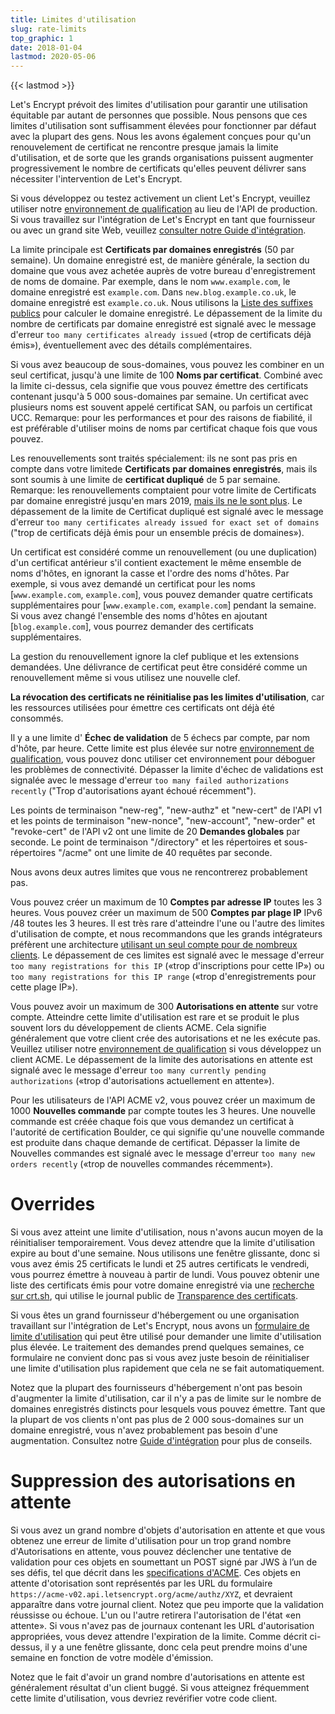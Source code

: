 ```yaml
---
title: Limites d'utilisation
slug: rate-limits
top_graphic: 1
date: 2018-01-04
lastmod: 2020-05-06
---
```


{{< lastmod >}}

Let's Encrypt prévoit des limites d'utilisation pour garantir une utilisation équitable par autant de personnes que possible. Nous pensons que ces limites d'utilisation sont suffisamment élevées pour fonctionner par défaut avec la plupart des gens. Nous les avons également conçues pour qu'un renouvelement de certificat ne rencontre presque jamais la limite d'utilisation, et de sorte que les grands organisations puissent augmenter progressivement le nombre de certificats qu'elles peuvent délivrer sans nécessiter l'intervention de Let's Encrypt.

Si vous développez ou testez activement un client Let's Encrypt, veuillez utiliser notre [environnement de qualification](/docs/staging-environment) au lieu de l'API de production. Si vous travaillez sur l'intégration de Let's Encrypt en tant que fournisseur ou avec un grand site Web, veuillez [consulter notre Guide d'intégration](/docs/integration-guide).

La limite principale est  <a id="certificates-per-registered-domain"></a>**Certificats par domaines enregistrés** (50 par semaine). Un domaine enregistré est, de manière générale, la section du domaine que vous avez achetée auprès de votre bureau d'enregistrement de noms de domaine. Par exemple, dans le nom `www.example.com`, le domaine enregistré est `example.com`. Dans `new.blog.example.co.uk`, le domaine enregistré est `example.co.uk`. Nous utilisons la
[Liste des suffixes publics](https://publicsuffix.org) pour calculer le domaine enregistré. Le dépassement de la limite du nombre de certificats par domaine enregistré est signalé avec le
message d'erreur `too many certificates already issued` («trop de certificats déjà émis»), éventuellement avec des détails complémentaires.

Si vous avez beaucoup de sous-domaines, vous pouvez les combiner en un seul certificat, jusqu'à une limite de 100 <a id="names-per-certificate"> </a> **Noms par certificat**. Combiné avec la limite ci-dessus, cela signifie que vous pouvez émettre des certificats contenant jusqu'à 5 000 sous-domaines par semaine. Un certificat avec plusieurs noms est souvent appelé certificat SAN, ou parfois un certificat UCC. Remarque: pour les performances et pour des raisons de fiabilité, il est préférable d'utiliser moins de noms par certificat chaque fois que vous pouvez.

Les renouvellements sont traités spécialement: ils ne sont pas pris en compte dans votre limitede **Certificats par domaines enregistrés**, mais ils sont soumis à une limite de **certificat dupliqué** de 5 par semaine. Remarque: les renouvellements comptaient pour votre limite de Certificats par  domaine enregistré jusqu'en mars 2019, [mais ils ne le sont plus](https://community.letsencrypt.org/t/rate-limits-fixing-certs-per-name-rate-limit-order-of-operations-gotcha/88189).
Le dépassement de la limite de Certificat dupliqué est signalé avec le message d'erreur
`too many certificates already issued for exact set of domains` ("trop de certificats déjà émis pour un ensemble précis de domaines»).

Un certificat est considéré comme un renouvellement (ou une duplication) d'un certificat antérieur s'il contient exactement le même ensemble de noms d'hôtes, en ignorant la casse et l'ordre des noms d'hôtes. Par exemple, si vous avez demandé un certificat pour les noms [`www.example.com`, `example.com`], vous pouvez demander quatre certificats supplémentaires pour [`www.example.com`, `example.com`] pendant la semaine. Si vous avez changé l'ensemble des noms d'hôtes en ajoutant [`blog.example.com`], vous pourrez demander des certificats supplémentaires.

La gestion du renouvellement ignore la clef publique et les extensions demandées. Une délivrance de certificat peut être considéré comme un renouvellement même si vous utilisez une nouvelle clef.

**La révocation des certificats ne réinitialise pas les limites d'utilisation**, car les ressources utilisées pour émettre ces certificats ont déjà été consommés.

Il y a une limite d'<a id="failed-validations"> </a>**Échec de validation** de 5 échecs par compte, par nom d'hôte, par heure. Cette limite est plus élevée sur notre [environnement de qualification](/docs/staging-environment), vous pouvez donc utiliser cet environnement pour déboguer les problèmes de connectivité. Dépasser la limite d'échec de validations est signalée avec le message d'erreur `too many failed authorizations recently` ("Trop d'autorisations ayant échoué récemment").

Les points de terminaison "new-reg", "new-authz" et "new-cert" de l'API v1 et les points de terminaison "new-nonce", "new-account", "new-order" et "revoke-cert" de l'API v2 ont une limite de 20 <a id="overall-requests"></a> **Demandes globales** par seconde. Le point de terminaison "/directory" et les répertoires et sous-répertoires "/acme"  ont une limite de 40 requêtes par seconde.

Nous avons deux autres limites que vous ne rencontrerez probablement pas.

Vous pouvez créer un maximum de 10 <a id="accounts-per-ip-address"> </a> **Comptes par adresse IP** toutes les 3 heures. Vous pouvez créer un maximum de 500 **Comptes par plage IP** IPv6 /48 toutes les 3 heures. Il est très rare d'atteindre l'une ou l'autre des limites d'utilisation de compte, et nous recommandons que les grands intégrateurs préfèrent une architecture [utilisant un seul compte pour de nombreux clients](/docs/integration-guide). Le dépassement de ces limites est signalé avec le message d'erreur `too many registrations for this IP` («trop d'inscriptions pour cette IP») ou `too many registrations for this IP range` («trop d'enregistrements pour cette plage IP»).

Vous pouvez avoir un maximum de 300 <a id="pending-authorizations"> </a> **Autorisations en attente** sur votre compte. Atteindre cette limite d'utilisation est rare et se produit le plus souvent lors du développement de clients ACME. Cela signifie généralement que votre client crée des autorisations et ne les exécute pas. Veuillez utiliser notre [environnement de qualification](/docs/staging-environment) si vous développez un client ACME. Le dépassement de la limite des autorisations en attente est signalé avec le message d'erreur  `too many currently pending authorizations` («trop d'autorisations actuellement en attente»).

Pour les utilisateurs de l'API ACME v2, vous pouvez créer un maximum de 1000 <a id ="new-Orders"> </a> **Nouvelles commande** par compte toutes les 3 heures. Une nouvelle commande est créée chaque fois que vous demandez un certificat à l'autorité de certification Boulder, ce qui signifie qu'une nouvelle commande est produite dans chaque demande de certificat. Dépasser la limite de Nouvelles commandes est signalé avec le message d'erreur `too many new orders recently` («trop de nouvelles commandes récemment»).

# <a id="overrides"></a>Overrides

Si vous avez atteint une limite d'utilisation, nous n'avons aucun moyen de la réinitialiser temporairement. Vous devez attendre que la limite d'utilisation expire au bout d'une semaine. Nous utilisons une fenêtre glissante, donc si vous avez émis 25 certificats le lundi et 25 autres certificats le vendredi, vous pourrez émettre à nouveau à partir de lundi. Vous pouvez obtenir une liste des certificats émis pour votre domaine enregistré via une [recherche sur crt.sh](https://crt.sh), qui utilise le journal public de [Transparence des certificats](https://www.certificate-transparency.org).

Si vous êtes un grand fournisseur d'hébergement ou une organisation travaillant sur l'intégration de Let's Encrypt, nous avons un [formulaire de limite d'utilisation](https://goo.gl/forms/plqRgFVnZbdGhE9n1) qui peut être utilisé pour demander une limite d'utilisation plus élevée. Le traitement des demandes prend quelques semaines, ce formulaire ne convient donc pas si vous avez juste besoin de réinitialiser une limite d'utilisation plus rapidement que cela ne se fait automatiquement.

Notez que la plupart des fournisseurs d'hébergement n'ont pas besoin d'augmenter la limite d'utilisation, car il n'y a pas de limite sur le nombre de domaines enregistrés distincts pour lesquels vous pouvez émettre. Tant que la plupart de vos clients n'ont pas plus de 2 000 sous-domaines sur un domaine enregistré, vous n'avez probablement pas besoin d'une augmentation. Consultez notre [Guide d'intégration](/docs/integration-guide) pour plus de conseils.

# <a id="clearing-pending"></a>Suppression des autorisations en attente

Si vous avez un grand nombre d'objets d'autorisation en attente et que vous obtenez une erreur de limite d'utilisation pour un trop grand nombre d'Autorisations en attente, vous pouvez déclencher une tentative de validation pour ces objets en soumettant un POST signé par JWS à l’un de ses défis, tel que décrit dans les [specifications d'ACME](https://tools.ietf.org/html/rfc8555#section-7.5.1). 
Ces objets en attente d'otorisation sont représentés par les URL du formulaire `https://acme-v02.api.letsencrypt.org/acme/authz/XYZ`, et devraient apparaître dans votre journal client. Notez que peu importe que la validation réussisse ou échoue.
L'un ou l'autre retirera l'autorisation de l'état «en attente». Si vous n'avez pas de journaux contenant les URL d'autorisation appropriées, vous devez attendre l'expiration de la limite. Comme décrit ci-dessus, il y a une fenêtre glissante, donc cela peut prendre moins d'une semaine en fonction de votre modèle d'émission.

Notez que le fait d'avoir un grand nombre d'autorisations en attente est généralement
résultat d'un client buggé. Si vous atteignez fréquemment cette limite d'utilisation, vous
devriez revérifier votre code client.
